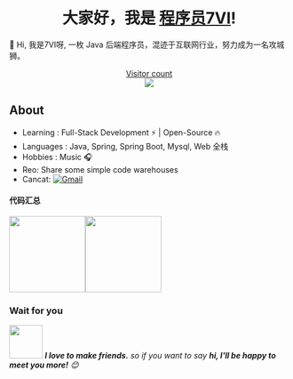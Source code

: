 <h1 align="center">大家好，我是 <a href="https://github.com/Venom-lemon">程序员7VI</a>!</h1>
👋 Hi, 我是7VI呀, 一枚 Java 后端程序员，混迹于互联网行业，努力成为一名攻城狮。

<a href="https://alili.tech"><p align="center"> Visitor count<br> <img src="https://profile-counter.glitch.me/Venom-lemon/count.svg" /></a>

## About

- Learning :  Full-Stack Development :zap: | Open-Source :fire: 
- Languages  : Java, Spring, Spring Boot, Mysql, Web 全栈
- Hobbies : Music :headphones:
- Reo: Share some simple code warehouses
- Cancat: [![Gmail](https://img.shields.io/badge/-Gmail-c14438?style=flat&logo=Gmail&logoColor=white)](mc1753343931@gmail.com) 

#### 代码汇总	

<img align="" height="137px"  src="https://github-readme-stats.vercel.app/api?username=7VVI&hide_title=true&hide_border=true&show_icons=true&include_all_commits=true&line_height=21&bg_color=0,EC6C6C,FFD479,FFFC79,73FA79&theme=graywhite&locale=cn" /><img align="" height="137px"  src="https://github-readme-stats.vercel.app/api/top-langs/?username=7VVI&hide_title=true&hide_border=true&layout=compact&bg_color=0,73FA79,73FDFF,D783FF&theme=graywhite&locale=cn" />

### Wait for you

<img src="https://media.giphy.com/media/LnQjpWaON8nhr21vNW/giphy.gif" width="60"> <em><b>I love to make friends.</b> so if you want to say <b>hi, I'll be happy to meet you more!</b> 😊</em>
